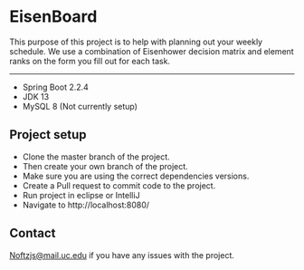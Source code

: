 # EisenBoard

This purpose of this project is to help with planning out your weekly schedule. 
We use a combination of Eisenhower decision matrix and element ranks on the form you fill out for each task.

****

- Spring Boot 2.2.4
- JDK 13
- MySQL 8 (Not currently setup)

Project setup
-
- Clone the master branch of the project.
- Then create your own branch of the project. 
- Make sure you are using the correct dependencies versions. 
- Create a Pull request to commit code to the project.
- Run project in eclipse or IntelliJ
- Navigate to http://localhost:8080/

Contact 
   -
 Noftzjs@mail.uc.edu if you have any issues with the project. 